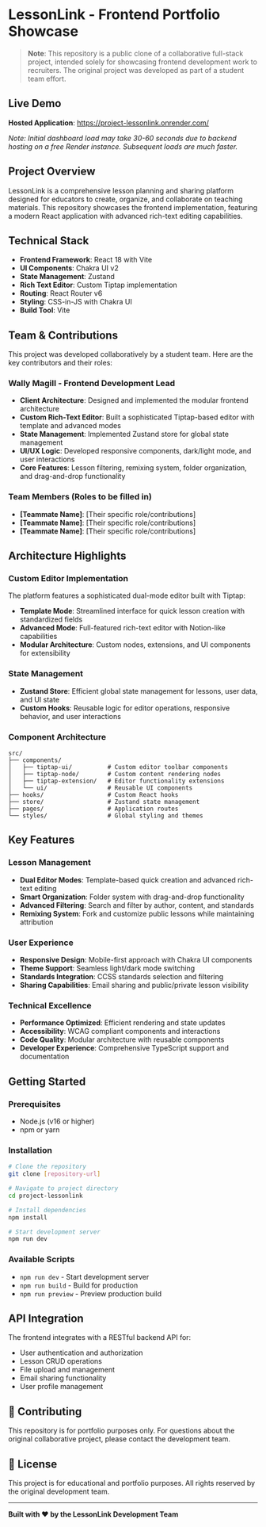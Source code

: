 # LessonLink - Frontend Portfolio Showcase

> **Note**: This repository is a public clone of a collaborative full-stack project, intended solely for showcasing frontend development work to recruiters. The original project was developed as part of a student team effort.

## Live Demo

**Hosted Application**: https://project-lessonlink.onrender.com/

*Note: Initial dashboard load may take 30-60 seconds due to backend hosting on a free Render instance. Subsequent loads are much faster.*

## Project Overview

LessonLink is a comprehensive lesson planning and sharing platform designed for educators to create, organize, and collaborate on teaching materials. This repository showcases the frontend implementation, featuring a modern React application with advanced rich-text editing capabilities.

## Technical Stack

- **Frontend Framework**: React 18 with Vite
- **UI Components**: Chakra UI v2
- **State Management**: Zustand
- **Rich Text Editor**: Custom Tiptap implementation
- **Routing**: React Router v6
- **Styling**: CSS-in-JS with Chakra UI
- **Build Tool**: Vite

## Team & Contributions

This project was developed collaboratively by a student team. Here are the key contributors and their roles:

### **Wally Magill** - Frontend Development Lead
- **Client Architecture**: Designed and implemented the modular frontend architecture
- **Custom Rich-Text Editor**: Built a sophisticated Tiptap-based editor with template and advanced modes
- **State Management**: Implemented Zustand store for global state management
- **UI/UX Logic**: Developed responsive components, dark/light mode, and user interactions
- **Core Features**: Lesson filtering, remixing system, folder organization, and drag-and-drop functionality

### **Team Members** (Roles to be filled in)
- **[Teammate Name]**: [Their specific role/contributions]
- **[Teammate Name]**: [Their specific role/contributions]
- **[Teammate Name]**: [Their specific role/contributions]

## Architecture Highlights

### Custom Editor Implementation
The platform features a sophisticated dual-mode editor built with Tiptap:

- **Template Mode**: Streamlined interface for quick lesson creation with standardized fields
- **Advanced Mode**: Full-featured rich-text editor with Notion-like capabilities
- **Modular Architecture**: Custom nodes, extensions, and UI components for extensibility

### State Management
- **Zustand Store**: Efficient global state management for lessons, user data, and UI state
- **Custom Hooks**: Reusable logic for editor operations, responsive behavior, and user interactions

### Component Architecture
```
src/
├── components/
│   ├── tiptap-ui/          # Custom editor toolbar components
│   ├── tiptap-node/        # Custom content rendering nodes
│   ├── tiptap-extension/   # Editor functionality extensions
│   └── ui/                 # Reusable UI components
├── hooks/                  # Custom React hooks
├── store/                  # Zustand state management
├── pages/                  # Application routes
└── styles/                 # Global styling and themes
```

## Key Features

### Lesson Management
- **Dual Editor Modes**: Template-based quick creation and advanced rich-text editing
- **Smart Organization**: Folder system with drag-and-drop functionality
- **Advanced Filtering**: Search and filter by author, content, and standards
- **Remixing System**: Fork and customize public lessons while maintaining attribution

### User Experience
- **Responsive Design**: Mobile-first approach with Chakra UI components
- **Theme Support**: Seamless light/dark mode switching
- **Standards Integration**: CCSS standards selection and filtering
- **Sharing Capabilities**: Email sharing and public/private lesson visibility

### Technical Excellence
- **Performance Optimized**: Efficient rendering and state updates
- **Accessibility**: WCAG compliant components and interactions
- **Code Quality**: Modular architecture with reusable components
- **Developer Experience**: Comprehensive TypeScript support and documentation

## Getting Started

### Prerequisites
- Node.js (v16 or higher)
- npm or yarn

### Installation
```bash
# Clone the repository
git clone [repository-url]

# Navigate to project directory
cd project-lessonlink

# Install dependencies
npm install

# Start development server
npm run dev
```

### Available Scripts
- `npm run dev` - Start development server
- `npm run build` - Build for production
- `npm run preview` - Preview production build

## API Integration

The frontend integrates with a RESTful backend API for:
- User authentication and authorization
- Lesson CRUD operations
- File upload and management
- Email sharing functionality
- User profile management

## 🤝 Contributing

This repository is for portfolio purposes only. For questions about the original collaborative project, please contact the development team.

## 📄 License

This project is for educational and portfolio purposes. All rights reserved by the original development team.

---

**Built with ❤️ by the LessonLink Development Team**
